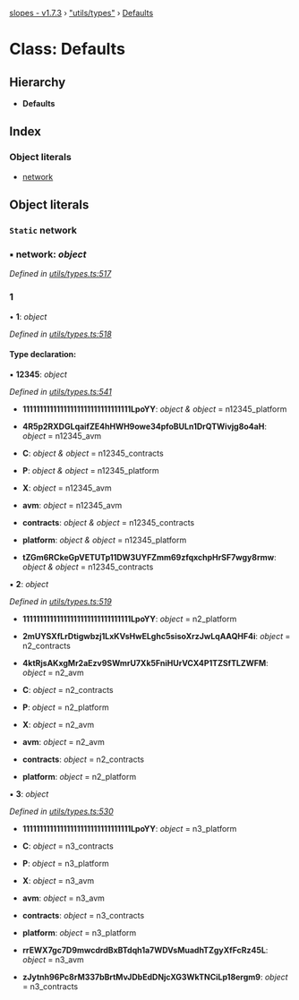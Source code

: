 [slopes - v1.7.3](../README.md) › ["utils/types"](../modules/_utils_types_.md) › [Defaults](_utils_types_.defaults.md)

# Class: Defaults

## Hierarchy

* **Defaults**

## Index

### Object literals

* [network](_utils_types_.defaults.md#static-network)

## Object literals

### `Static` network

### ▪ **network**: *object*

*Defined in [utils/types.ts:517](https://github.com/ava-labs/slopes/blob/51a37ef/src/utils/types.ts#L517)*

###  1

• **1**: *object*

*Defined in [utils/types.ts:518](https://github.com/ava-labs/slopes/blob/51a37ef/src/utils/types.ts#L518)*

#### Type declaration:

▪ **12345**: *object*

*Defined in [utils/types.ts:541](https://github.com/ava-labs/slopes/blob/51a37ef/src/utils/types.ts#L541)*

* **11111111111111111111111111111111LpoYY**: *object & object* =  n12345_platform

* **4R5p2RXDGLqaifZE4hHWH9owe34pfoBULn1DrQTWivjg8o4aH**: *object* =  n12345_avm

* **C**: *object & object* =  n12345_contracts

* **P**: *object & object* =  n12345_platform

* **X**: *object* =  n12345_avm

* **avm**: *object* =  n12345_avm

* **contracts**: *object & object* =  n12345_contracts

* **platform**: *object & object* =  n12345_platform

* **tZGm6RCkeGpVETUTp11DW3UYFZmm69zfqxchpHrSF7wgy8rmw**: *object & object* =  n12345_contracts

▪ **2**: *object*

*Defined in [utils/types.ts:519](https://github.com/ava-labs/slopes/blob/51a37ef/src/utils/types.ts#L519)*

* **11111111111111111111111111111111LpoYY**: *object* =  n2_platform

* **2mUYSXfLrDtigwbzj1LxKVsHwELghc5sisoXrzJwLqAAQHF4i**: *object* =  n2_contracts

* **4ktRjsAKxgMr2aEzv9SWmrU7Xk5FniHUrVCX4P1TZSfTLZWFM**: *object* =  n2_avm

* **C**: *object* =  n2_contracts

* **P**: *object* =  n2_platform

* **X**: *object* =  n2_avm

* **avm**: *object* =  n2_avm

* **contracts**: *object* =  n2_contracts

* **platform**: *object* =  n2_platform

▪ **3**: *object*

*Defined in [utils/types.ts:530](https://github.com/ava-labs/slopes/blob/51a37ef/src/utils/types.ts#L530)*

* **11111111111111111111111111111111LpoYY**: *object* =  n3_platform

* **C**: *object* =  n3_contracts

* **P**: *object* =  n3_platform

* **X**: *object* =  n3_avm

* **avm**: *object* =  n3_avm

* **contracts**: *object* =  n3_contracts

* **platform**: *object* =  n3_platform

* **rrEWX7gc7D9mwcdrdBxBTdqh1a7WDVsMuadhTZgyXfFcRz45L**: *object* =  n3_avm

* **zJytnh96Pc8rM337bBrtMvJDbEdDNjcXG3WkTNCiLp18ergm9**: *object* =  n3_contracts
